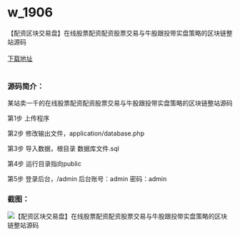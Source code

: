 # w_1906
【配资区块交易盘】在线股票配资配资股票交易与牛股跟投带实盘策略的区块链整站源码
<br/></br>
[下载地址](https://www.uuid2.com/1906.html "下载地址")
<br/></br>
<h3>源码简介：</h3>
<p>某站卖一千的在线股票配资配资股票交易与牛股跟投带实盘策略的区块链整站源码<p>
<p>第1步  上传程序<p>
<p>第2步  修改输出文件，application/database.php<p>
<p>第3步  导入数据，根目录 数据库文件.sql<p>
<p>第4步  运行目录指向public<p>
<p>第5步  登录后台，/admin 后台账号：admin 密码：admin<p>
<h3>截图：</h3>
<img src="https://www.uuid2.com/wp-content/uploads/img/https://cdn1.husohua.com2021/12/20211223091335354.png?" alt="【配资区块交易盘】在线股票配资配资股票交易与牛股跟投带实盘策略的区块链整站源码">

